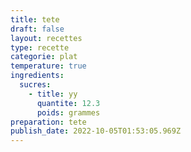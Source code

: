 ```yaml
---
title: tete
draft: false
layout: recettes
type: recette
categorie: plat
temperature: true
ingredients:
  sucres:
    - title: yy
      quantite: 12.3
      poids: grammes
preparation: tete
publish_date: 2022-10-05T01:53:05.969Z
---
```

